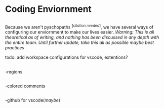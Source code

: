 # Coding Enviornment
##
Because we aren't pyschopaths <sup>[*citation needed*]</sup>, we have several ways of configuring our enviornment to make our lives easier. 
*Warning: This is all theoretical as of writing, and nothing has been discussed in any depth with the entire team. Until further update, take this all as possible maybe best practices*


todo: add workspace configurations for vscode, extentions?
##
-regions
##
-colored comments
##
-github for vscode(*maybe*)
